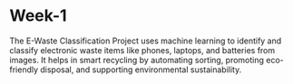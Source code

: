 # Week-1
 The E-Waste Classification Project uses machine learning to identify and classify electronic waste items like phones, laptops, and batteries from images. It helps in smart recycling by automating sorting, promoting eco-friendly disposal, and supporting environmental sustainability.
